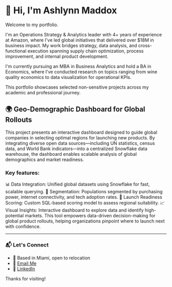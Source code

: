 # 👋 Hi, I'm Ashlynn Maddox

Welcome to my portfolio.

I'm an Operations Strategy & Analytics leader with 4+ years of experience at Amazon, where I've led global initiatives that delivered over $18M in business impact. My work bridges strategy, data analysis, and cross-functional execution spanning supply chain optimization, process improvement, and internal product development.

I'm currently pursuing an MBA in Business Analytics and hold a BA in Economics, where I’ve conducted research on topics ranging from wine quality economics to data visualization for operational KPIs.

This portfolio showcases selected non-sensitive projects across my academic and professional journey.


## 🌍 Geo-Demographic Dashboard for Global Rollouts
This project presents an interactive dashboard designed to guide global companies in selecting optimal regions for launching new products. By integrating diverse open data sources—including UN statistics, census data, and World Bank indicators—into a centralized Snowflake data warehouse, the dashboard enables scalable analysis of global demographics and market readiness.

### Key features:

📊 Data Integration: Unified global datasets using Snowflake for fast, scalable querying.
🧩 Segmentation: Populations segmented by purchasing power, internet connectivity, and tech adoption rates.
🧠 Launch Readiness Scoring: Custom SQL-based scoring model to assess regional suitability.
📈 Visual Insights: Interactive dashboard to explore data and identify high-potential markets.
This tool empowers data-driven decision-making for global product rollouts, helping organizations pinpoint where to launch next with confidence.

---

### 📬 Let's Connect

- 📍 Based in Miami, open to relocation  
- 📧 [Email Me](mailto:maddoas@proton.me)  
- 💼 [LinkedIn](https://www.linkedin.com/in/ashlynnmaddox)

Thanks for visiting!
